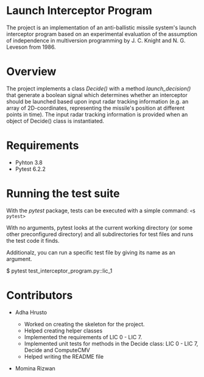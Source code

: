# Launch Interceptor Program
The project is an implementation of an anti-ballistic missile system's launch interceptor program based on 
an experimental evaluation of the assumption of independence in multiversion programming by J. C. Knight and N. G. Leveson from 1986.

# Overview
The project implements a class *Decide()* with a method *launch_decision()* that generate a boolean signal which determines whether an 
interceptor should be launched based upon input radar tracking information (e.g. an array of 2D-coordinates, representing the missile's position at different points in time). 
The input radar tracking information is provided when an object of Decide() class is instantiated.


# Requirements
* Pyhton 3.8
* Pytest 6.2.2


# Running the test suite
With the *pytest* package, tests can be executed with a simple command:
`<$ pytest>`

With no arguments, pytest looks at the current working directory (or some other preconfigured directory) and all subdirectories for test files and runs the test code it finds.

Additionalz, you can run a specific test file by giving its name as an argument.

$ pytest test_interceptor_program.py::lic_1

# Contributors
* Adha Hrusto
	* Worked on creating the skeleton for the project.
	* Helped creating helper classes
	* Implemented the requirements of LIC 0 - LIC 7.
	* Implemented unit tests for methods in the Decide class: LIC 0 - LIC 7, Decide and ComputeCMV
	* Helped writing the README file

* Momina Rizwan
